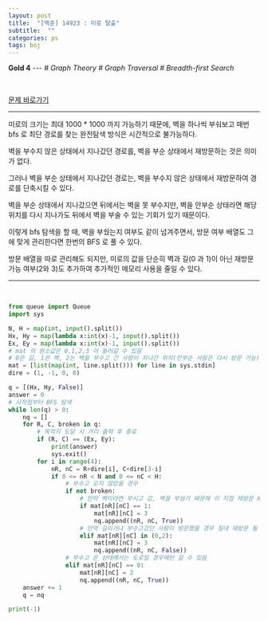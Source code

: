 ```yaml
---
layout: post
title:  "[백준] 14923 : 미로 탈출"
subtitle:  ""
categories: ps
tags: boj
---
```


**Gold 4** --- *# Graph Theory # Graph Traversal # Breadth-first Search*

<br>

[문제 바로가기](https://www.acmicpc.net/problem/14923)

---

미로의 크기는 최대 1000 * 1000 까지 가능하기 때문에, 벽을 하나씩 부숴보고 매번 bfs 로 최단 경로를 찾는 완전탐색 방식은 시간적으로 불가능하다.

벽을 부수지 않은 상태에서 지나갔던 경로를, 벽을 부순 상태에서 재방문하는 것은 의미가 없다.

그러나 벽을 부순 상태에서 지나갔던 경로는, 벽을 부수지 않은 상태에서 재방문하여 경로를 단축시킬 수 있다.

벽을 부순 상태에서 지나갔으면 뒤에서는 벽을 못 부수지만, 벽을 안부순 상태라면 해당 위치를 다시 지나가도 뒤에서 벽을 부술 수 있는 기회가 있기 때문이다.

이렇게 bfs 탐색을 할 때, 벽을 부쉈는지 여부도 같이 넘겨주면서, 방문 여부 배열도 그에 맞게 관리한다면 한번의 BFS 로 풀 수 있다.

방문 배열을 따로 관리해도 되지만, 미로의 값을 단순히 벽과 길(0 과 1)이 아닌 재방문 가능 여부(2와 3)도 추가하여 추가적인 메모리 사용을 줄일 수 있다.

---
<br>

```python
from queue import Queue
import sys

N, H = map(int, input().split())
Hx, Hy = map(lambda x:int(x)-1, input().split())
Ex, Ey = map(lambda x:int(x)-1, input().split())
# mat 의 원소값은 0,1,2,3 이 들어갈 수 있음
# 0은 길, 1은 벽, 2는 벽을 부수고 간 사람이 지나간 위치(안부순 사람은 다시 방문 가능), 3은 재방문 불가
mat = [list(map(int, line.split())) for line in sys.stdin]
dire = (1, -1, 0, 0)

q = [(Hx, Hy, False)]
answer = 0
# 시작점부터 BFS 탐색
while len(q) > 0:
    nq = []
    for R, C, broken in q:
        # 목적지 도달 시 거리 출력 후 종료
        if (R, C) == (Ex, Ey):
            print(answer)
            sys.exit()
        for i in range(4):
            nR, nC = R+dire[i], C+dire[3-i]
            if 0 <= nR < N and 0 <= nC < H:
                # 부수고 오지 않았을 경우
                if not broken:
                    # 만약 벽이라면 부시고 감, 벽을 부쉈기 때문에 이 지점 재방문 X
                    if mat[nR][nC] == 1:
                        mat[nR][nC] = 3
                        nq.append((nR, nC, True))
                    # 만약 길이거나 부수고갔던 사람이 방문했을 경우 절대 재방문 될 수 없음
                    elif mat[nR][nC] in (0,2):
                        mat[nR][nC] = 3
                        nq.append((nR, nC, False))
                # 부수고 온 상태에서는 도로일 경우에만 갈 수 있음
                elif mat[nR][nC] == 0:
                    mat[nR][nC] = 2
                    nq.append((nR, nC, True))
    answer += 1
    q = nq

print(-1)
```

